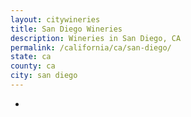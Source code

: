 ```yaml
---
layout: citywineries
title: San Diego Wineries
description: Wineries in San Diego, CA
permalink: /california/ca/san-diego/
state: ca
county: ca
city: san diego
---
```

-
